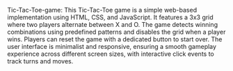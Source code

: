 Tic-Tac-Toe-game:
This Tic-Tac-Toe game is a simple web-based implementation using HTML, CSS, and JavaScript. It features a 3x3 grid where two players alternate between X and O. The game detects winning combinations using predefined patterns and disables the grid when a player wins. Players can reset the game with a dedicated button to start over. The user interface is minimalist and responsive, ensuring a smooth gameplay experience across different screen sizes, with interactive click events to track turns and moves.
